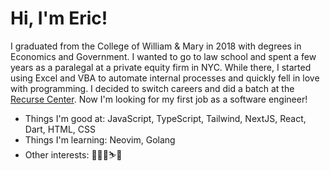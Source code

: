 # Hi, I'm Eric!

I graduated from the College of William & Mary in 2018 with degrees in Economics and Government. I wanted to go to law school and spent a few years as a paralegal at a private equity firm in NYC. While there, I started using Excel and VBA to automate internal processes and quickly fell in love with programming. I decided to switch careers and did a batch at the [Recurse Center](https://recurse.com). Now I'm looking for my first job as a software engineer!

- Things I'm good at: JavaScript, TypeScript, Tailwind, NextJS, React, Dart, HTML, CSS
- Things I'm learning: Neovim, Golang
- Other interests: 📖🎸🎹⛷️🛫
